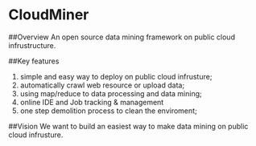 CloudMiner
==========
##Overview
An open source data mining framework on public cloud infrustructure.


##Key features
1. simple and easy way to deploy on public cloud infrusture;
2. automatically crawl web resource or upload data;
3. using map/reduce to data processing and data mining;
4. online IDE and Job tracking & management
5. one step demolition process to clean the enviroment;

##Vision
We want to build an easiest way to make data mining on public cloud infrusture.